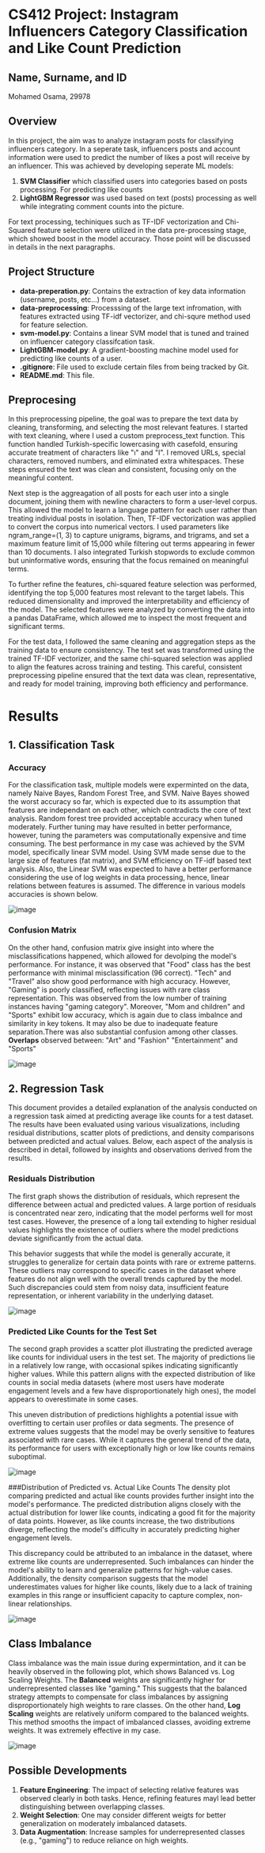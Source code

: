 # CS412 Project: Instagram Influencers Category Classification and Like Count Prediction
## Name, Surname, and ID
Mohamed Osama, 29978

## Overview
In this project, the aim was to analyze instagram posts for classifying influencers category. In a seperate task, influencers posts and account information were used to predict the number of likes a post will receive by an influencer. This was achieved by developing seperate ML models:
1. **SVM Classifier** which classified users into categories based on posts processing. For predicting like counts
2. **LightGBM Regressor** was used based on text (posts) processing as well while integrating comment counts into the picture.

For text processing, techiniques such as TF-IDF vectorization and Chi-Squared feature selection were utilized in the data pre-processing stage, which showed boost in the model accuracy. Those point will be discussed in details in the next paragraphs.

## Project Structure
- **data-preperation.py**: Contains the extraction of key data information (username, posts, etc...) from a dataset.
- **data-preprocessing**: Processsing of the large text infromation, with features extracted using TF-idf vectorizer, and chi-squre method used for feature selection.
- **svm-model.py**: Contains a linear SVM model that is tuned and trained on influencer category classifcation task.
- **LightGBM-model.py**: A gradient-boosting machine model used for predicting like counts of a user.
- **.gitignore**: File used to exclude certain files from being tracked by Git.
- **README.md**: This file.

## Preprocesing
In this preprocessing pipeline, the goal was to prepare the text data by cleaning, transforming, and selecting the most relevant features. I started with text cleaning, where I used a custom preprocess_text function. This function handled Turkish-specific lowercasing with casefold, ensuring accurate treatment of characters like "ı" and "I". I removed URLs, special characters, removed numbers, and eliminated extra whitespaces. These steps ensured the text was clean and consistent, focusing only on the meaningful content.

Next step is the aggreagation of all posts for each user into a single document, joining them with newline characters to form a user-level corpus. This allowed the model to learn a language pattern for each user rather than treating individual posts in isolation. Then, TF-IDF vectorization was applied to convert the corpus into numerical vectors. I used parameters like ngram_range=(1, 3) to capture unigrams, bigrams, and trigrams, and set a maximum feature limit of 15,000 while filtering out terms appearing in fewer than 10 documents. I also integrated Turkish stopwords to exclude common but uninformative words, ensuring that the focus remained on meaningful terms.

To further refine the features, chi-squared feature selection was performed, identifying the top 5,000 features most relevant to the target labels. This reduced dimensionality and improved the interpretability and efficiency of the model. The selected features were analyzed by converting the data into a pandas DataFrame, which allowed me to inspect the most frequent and significant terms.

For the test data, I followed the same cleaning and aggregation steps as the training data to ensure consistency. The test set was transformed using the trained TF-IDF vectorizer, and the same chi-squared selection was applied to align the features across training and testing. This careful, consistent preprocessing pipeline ensured that the text data was clean, representative, and ready for model training, improving both efficiency and performance.

# Results
## 1. Classification Task
### Accuracy
For the classification task, multiple models were experminted on the data, namely Naive Bayes, Random Forest Tree, and SVM. Naive Bayes showed the worst accuracy so far, which is expected due to its assumption that features are independant on each other, which contradicts the core of text analysis. Random forest tree provided acceptable accuracy when tuned moderately. Further tuning may have resulted in better performance, however, tuning the parameters was computationally expensive and time consuming. The best performance in my case was achieved by the SVM model, specifically linear SVM model. Using SVM made sense due to the large size of features (fat matrix), and SVM efficiency on TF-idf based text analysis. Also, the Linear SVM was expected to have a better performance considering the use of log weights in data processing, hence, linear relations between features is assumed. The difference in various models accuracies is shown below.

![image](https://github.com/user-attachments/assets/f4857e8b-733c-4250-b3db-09410a074f85)

### Confusion Matrix
On the other hand, confusion matrix give insight into where the misclassifications happened, which allowed for devolping the model's performance. For instance, it was observed that "Food" class has the best performance with minimal misclassification (96 correct). "Tech" and "Travel" also show good performance with high accuracy.
However, "Gaming" is poorly classified, reflecting issues with rare class representation. This was observed from the low number of training instances having "gaming category". Moreover, "Mom and children" and "Sports" exhibit low accuracy, which is again due to class imbalnce and similarity in key tokens. It may also be due to inadequate feature separation.There was also substantial confusion among other classes.
**Overlaps** observed between:
"Art" and "Fashion"
"Entertainment" and "Sports"

![image](https://github.com/user-attachments/assets/7488f604-a6c2-40ba-9f31-bf888b04d83f)


## 2. Regression Task
This document provides a detailed explanation of the analysis conducted on a regression task aimed at predicting average like counts for a test dataset. The results have been evaluated using various visualizations, including residual distributions, scatter plots of predictions, and density comparisons between predicted and actual values. Below, each aspect of the analysis is described in detail, followed by insights and observations derived from the results.

### Residuals Distribution
The first graph shows the distribution of residuals, which represent the difference between actual and predicted values. A large portion of residuals is concentrated near zero, indicating that the model performs well for most test cases. However, the presence of a long tail extending to higher residual values highlights the existence of outliers where the model predictions deviate significantly from the actual data.

This behavior suggests that while the model is generally accurate, it struggles to generalize for certain data points with rare or extreme patterns. These outliers may correspond to specific cases in the dataset where features do not align well with the overall trends captured by the model. Such discrepancies could stem from noisy data, insufficient feature representation, or inherent variability in the underlying dataset.

![image](https://github.com/user-attachments/assets/601ec51a-f177-48d2-abf0-f662f190bb51)

### Predicted Like Counts for the Test Set
The second graph provides a scatter plot illustrating the predicted average like counts for individual users in the test set. The majority of predictions lie in a relatively low range, with occasional spikes indicating significantly higher values. While this pattern aligns with the expected distribution of like counts in social media datasets (where most users have moderate engagement levels and a few have disproportionately high ones), the model appears to overestimate in some cases.

This uneven distribution of predictions highlights a potential issue with overfitting to certain user profiles or data segments. The presence of extreme values suggests that the model may be overly sensitive to features associated with rare cases. While it captures the general trend of the data, its performance for users with exceptionally high or low like counts remains suboptimal.

![image](https://github.com/user-attachments/assets/91cb8f90-8c7f-4566-98b3-2feca44898e7)

###Distribution of Predicted vs. Actual Like Counts
The density plot comparing predicted and actual like counts provides further insight into the model's performance. The predicted distribution aligns closely with the actual distribution for lower like counts, indicating a good fit for the majority of data points. However, as like counts increase, the two distributions diverge, reflecting the model's difficulty in accurately predicting higher engagement levels.

This discrepancy could be attributed to an imbalance in the dataset, where extreme like counts are underrepresented. Such imbalances can hinder the model's ability to learn and generalize patterns for high-value cases. Additionally, the density comparison suggests that the model underestimates values for higher like counts, likely due to a lack of training examples in this range or insufficient capacity to capture complex, non-linear relationships.

![image](https://github.com/user-attachments/assets/250589fe-6499-45d3-84a5-7fad5e30e772)


## Class Imbalance
Class imbalance was the main issue during expermintation, and it can be heavily observed in the following plot, which shows Balanced vs. Log Scaling Weights.
The **Balanced** weights are significantly higher for underrepresented classes like "gaming." This suggests that the balanced strategy attempts to compensate for class imbalances by assigning disproportionately high weights to rare classes. On the other hand, **Log Scaling** weights are relatively uniform compared to the balanced weights. This method smooths the impact of imbalanced classes, avoiding extreme weights. It was extremely effective in my case.

![image](https://github.com/user-attachments/assets/ca84b159-ec42-46e4-a380-ecd7b6541579)

## Possible Developments
1. **Feature Engineering**:
The impact of selecting relative features was observed clearly in both tasks. Hence, refining features mayl lead better distinguishing between overlapping classes.
2. **Weight Selection**:
One may consider different weigts for better generalization on moderately imbalanced datasets.
3. **Data Augmentation**:
Increase samples for underrepresented classes (e.g., "gaming") to reduce reliance on high weights.

